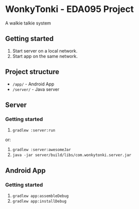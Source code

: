 # WonkyTonki - EDA095 Project
A walkie talkie system

## Getting started
1. Start server on a local network.
2. Start app on the same network.

## Project structure
 * `/app/` - Android App
 * `/server/` - Java server

## Server
### Getting started
1. `gradlew :server:run`

or:

1. `gradlew :server:awesomeJar`
2. `java -jar server/build/libs/com.wonkytonki.server.jar`

## Android App
### Getting started

1. `gradlew app:assembleDebug`
2. `gradlew app:installDebug`
